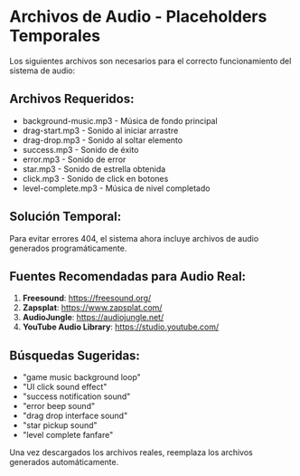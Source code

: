 # Archivos de Audio - Placeholders Temporales

Los siguientes archivos son necesarios para el correcto funcionamiento del sistema de audio:

## Archivos Requeridos:
- background-music.mp3 - Música de fondo principal
- drag-start.mp3 - Sonido al iniciar arrastre  
- drag-drop.mp3 - Sonido al soltar elemento
- success.mp3 - Sonido de éxito
- error.mp3 - Sonido de error
- star.mp3 - Sonido de estrella obtenida
- click.mp3 - Sonido de click en botones
- level-complete.mp3 - Música de nivel completado

## Solución Temporal:
Para evitar errores 404, el sistema ahora incluye archivos de audio generados programáticamente.

## Fuentes Recomendadas para Audio Real:
1. **Freesound**: https://freesound.org/
2. **Zapsplat**: https://www.zapsplat.com/
3. **AudioJungle**: https://audiojungle.net/
4. **YouTube Audio Library**: https://studio.youtube.com/

## Búsquedas Sugeridas:
- "game music background loop"
- "UI click sound effect"
- "success notification sound"
- "error beep sound"
- "drag drop interface sound"
- "star pickup sound"
- "level complete fanfare"

Una vez descargados los archivos reales, reemplaza los archivos generados automáticamente.
